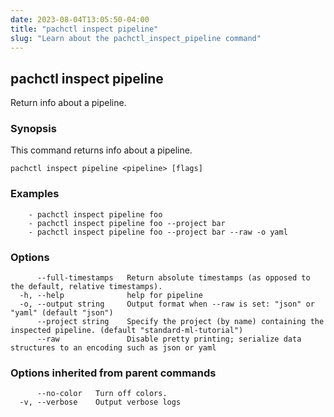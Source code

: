 ```yaml
---
date: 2023-08-04T13:05:50-04:00
title: "pachctl inspect pipeline"
slug: "Learn about the pachctl_inspect_pipeline command"
---
```


## pachctl inspect pipeline

Return info about a pipeline.

### Synopsis

This command returns info about a pipeline.

```
pachctl inspect pipeline <pipeline> [flags]
```

### Examples

```
	- pachctl inspect pipeline foo 
	- pachctl inspect pipeline foo --project bar 
	- pachctl inspect pipeline foo --project bar --raw -o yaml 

```

### Options

```
      --full-timestamps   Return absolute timestamps (as opposed to the default, relative timestamps).
  -h, --help              help for pipeline
  -o, --output string     Output format when --raw is set: "json" or "yaml" (default "json")
      --project string    Specify the project (by name) containing the inspected pipeline. (default "standard-ml-tutorial")
      --raw               Disable pretty printing; serialize data structures to an encoding such as json or yaml
```

### Options inherited from parent commands

```
      --no-color   Turn off colors.
  -v, --verbose    Output verbose logs
```

